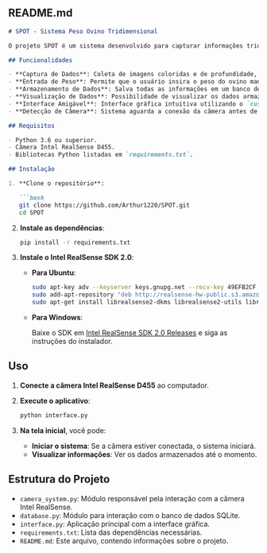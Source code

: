 ## README.md

```markdown
# SPOT - Sistema Peso Ovino Tridimensional

O projeto SPOT é um sistema desenvolvido para capturar informações tridimensionais de ovinos, com o objetivo de auxiliar na predição de peso e outras métricas relevantes na pecuária. O sistema utiliza a câmera Intel RealSense D455 para capturar imagens coloridas e de profundidade, permitindo a análise e armazenamento de dados para futuras implementações de machine learning.

## Funcionalidades

- **Captura de Dados**: Coleta de imagens coloridas e de profundidade, medição de distância e cálculo de área.
- **Entrada de Peso**: Permite que o usuário insira o peso do ovino manualmente.
- **Armazenamento de Dados**: Salva todas as informações em um banco de dados SQLite, incluindo as imagens capturadas.
- **Visualização de Dados**: Possibilidade de visualizar os dados armazenados anteriormente.
- **Interface Amigável**: Interface gráfica intuitiva utilizando o `customtkinter`.
- **Detecção de Câmera**: Sistema aguarda a conexão da câmera antes de iniciar ou permite visualizar dados anteriores.

## Requisitos

- Python 3.6 ou superior.
- Câmera Intel RealSense D455.
- Bibliotecas Python listadas em `requirements.txt`.

## Instalação

1. **Clone o repositório**:

   ```bash
   git clone https://github.com/Arthur1220/SPOT.git
   cd SPOT
   ```

2. **Instale as dependências**:

   ```bash
   pip install -r requirements.txt
   ```

3. **Instale o Intel RealSense SDK 2.0**:

   - **Para Ubuntu**:

     ```bash
     sudo apt-key adv --keyserver keys.gnupg.net --recv-key 49EFB2CF
     sudo add-apt-repository "deb http://realsense-hw-public.s3.amazonaws.com/Debian/apt-repo focal main" -u
     sudo apt-get install librealsense2-dkms librealsense2-utils librealsense2-dev librealsense2-dbg
     ```

   - **Para Windows**:

     Baixe o SDK em [Intel RealSense SDK 2.0 Releases](https://github.com/IntelRealSense/librealsense/releases) e siga as instruções do instalador.

## Uso

1. **Conecte a câmera Intel RealSense D455** ao computador.

2. **Execute o aplicativo**:

   ```bash
   python interface.py
   ```

3. **Na tela inicial**, você pode:

   - **Iniciar o sistema**: Se a câmera estiver conectada, o sistema iniciará.
   - **Visualizar informações**: Ver os dados armazenados até o momento.

## Estrutura do Projeto

- `camera_system.py`: Módulo responsável pela interação com a câmera Intel RealSense.
- `database.py`: Módulo para interação com o banco de dados SQLite.
- `interface.py`: Aplicação principal com a interface gráfica.
- `requirements.txt`: Lista das dependências necessárias.
- `README.md`: Este arquivo, contendo informações sobre o projeto.